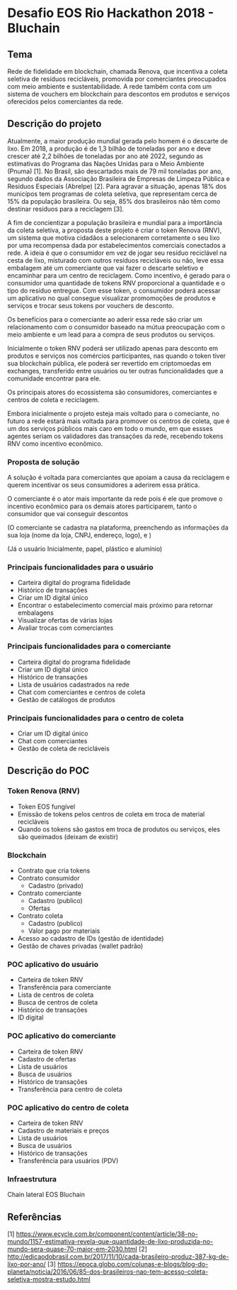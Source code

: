 # Desafio EOS Rio Hackathon 2018 - Bluchain

## Tema
Rede de fidelidade em blockchain, chamada Renova, que incentiva a coleta seletiva de resíduos recicláveis, promovida por comerciantes preocupados com meio ambiente e sustentabilidade. A rede também conta com um sistema de vouchers em blockchain para descontos em produtos e serviços oferecidos pelos comerciantes da rede.

## Descrição do projeto

Atualmente, a maior produção mundial gerada pelo homem é o descarte de lixo. Em 2018, a produção é de 1,3 bilhão de toneladas por ano e deve crescer até 2,2 bilhões de toneladas por ano até 2022, segundo as estimativas do Programa das Nações Unidas para o Meio Ambiente (Pnuma) [1]. No Brasil, são descartados mais de 79 mil toneladas por ano, segundo dados da  Associação Brasileira de Empresas de Limpeza Pública e Resíduos Especiais (Abrelpe) [2]. Para agravar a situação, apenas 18% dos municípos tem programas de coleta seletiva, que representam cerca de 15% da população brasileira. Ou seja, 85% dos brasileiros não têm como destinar resíduos para a reciclagem [3].

A fim de concientizar a população brasileira e mundial para a importãncia da coleta seletiva, a proposta deste projeto é criar o token Renova (RNV), um sistema que motiva cidadãos a selecionarem corretamente o seu lixo por uma recompensa dada por estabelecimentos comerciais conectados a rede. A ideia é que o consumidor em vez de jogar seu resíduo reciclável na cesta de lixo, misturado com outros resíduos recicláveis ou não, leve essa embalagem até um comerciante que vai fazer o descarte seletivo e encaminhar para um centro de reciclagem. Como incentivo, é gerado para o consumidor uma quantidade de tokens RNV proporcional a quantidade e o tipo do resíduo entregue. Com esse token, o consumidor poderá acessar um aplicativo no qual consegue visualizar promomoções de produtos e serviços e trocar seus tokens por vouchers de desconto.

Os benefícios para o comerciante ao aderir essa rede são criar um relacionamento com o consumidor baseado na mútua preocupação com o meio ambiente e um lead para a compra de seus produtos ou serviços.

Inicialmente o token RNV poderá ser utilizado apenas para desconto em produtos e serviços nos comércios participantes, nas quando o token tiver sua blockchain pública, ele poderá ser revertido em criptomoedas em exchanges, transferido entre usuários ou ter outras funcionalidades que a comunidade encontrar para ele.

Os principais atores do ecossistema são consumidores, comerciantes e centros de coleta e reciclagem.

Embora inicialmente o projeto esteja mais voltado para o comeciante, no futuro a rede estará mais voltada para promover os centros de coleta, que é um dos serviços públicos mais caro em todo o mundo, em que essses agentes seriam os validadores das transações da rede, recebendo tokens RNV como incentivo econômico.

### Proposta de solução

A solução é voltada para comerciantes que apoiam a causa da reciclagem e querem incentivar os seus consumidores a aderirem essa prática.

O comerciante é o ator mais importante da rede pois é ele que promove o incentivo econômico para os demais atores participarem, tanto o consumidor que vai conseguir descontos 

(O comerciante se cadastra na plataforma, preenchendo as informações da sua loja (nome da loja, CNPJ, endereço, logo), e )

(Já o usuário
Inicialmente, papel, plástico e alumínio)

### Principais funcionalidades para o usuário

- Carteira digital do programa fidelidade
- Histórico de transações
- Criar um ID digital único
- Encontrar o estabelecimento comercial mais próximo para retornar embalagens
- Visualizar ofertas de várias lojas
- Avaliar trocas com comerciantes

### Principais funcionalidades para o comerciante

- Carteira digital do programa fidelidade
- Criar um ID digital único
- Histórico de transações
- Lista de usuários cadastrados na rede
- Chat com comerciantes e centros de coleta
- Gestão de catálogos de produtos

### Principais funcionalidades para o centro de coleta

- Criar um ID digital único
- Chat com comerciantes
- Gestão de coleta de recicláveis

## Descrição do POC

### Token Renova (RNV)

- Token EOS fungível
- Emissão de tokens pelos centros de coleta em troca de material recicláveis
- Quando os tokens são gastos em troca de produtos ou serviços, eles são queimados (deixam de existir)

### Blockchain

- Contrato que cria tokens
- Contrato consumidor
  - Cadastro (privado)
- Contrato comerciante
  - Cadastro (publico)
  - Ofertas
- Contrato coleta
  - Cadastro (publico)
  - Valor pago por materiais
- Acesso ao cadastro de IDs (gestão de identidade)
- Gestão de chaves privadas (wallet padrão)

### POC aplicativo do usuário

- Carteira de token RNV
- Transferência para comerciante
- Lista de centros de coleta
- Busca de centros de coleta
- Histórico de transações
- ID digital

### POC aplicativo do comerciante

- Carteira de token RNV
- Cadastro de ofertas
- Lista de usuários
- Busca de usuários
- Histórico de transações
- Transferência para centro de coleta

### POC aplicativo do centro de coleta

- Carteira de token RNV
- Cadastro de materiais e preços
- Lista de usuários
- Busca de usuários
- Histórico de transações
- Transferência para usuários (PDV)

### Infraestrutura

Chain lateral EOS Bluchain

## Referências
[1] https://www.ecycle.com.br/component/content/article/38-no-mundo/1157-estimativa-revela-que-quantidade-de-lixo-produzida-no-mundo-sera-quase-70-maior-em-2030.html
[2] http://edicaodobrasil.com.br/2017/11/10/cada-brasileiro-produz-387-kg-de-lixo-por-ano/
[3] https://epoca.globo.com/colunas-e-blogs/blog-do-planeta/noticia/2016/06/85-dos-brasileiros-nao-tem-acesso-coleta-seletiva-mostra-estudo.html
